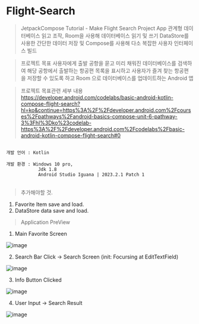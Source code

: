# Flight-Search
>JetpackCompose Tutorial - Make Flight Search Project App
>관계형 데이터베이스 읽고 조작, Room을 사용해 데이터베이스 읽기 및 쓰기
>DataStore를 사용한 간단한 데이터 저장 및 Compose를 사용해 다소 복잡한 사용자 인터페이스 빌드

>프로젝트 목표
사용자에게 출발 공항을 묻고 미리 채워진 데이터베이스를 검색하여 해당 공항에서 출발하는 항공편 목록을 표시하고 사용자가 즐겨 찾는 항공편을 저장할 수 있도록 하고 Room 으로 데이터베이스를 업데이트하는 Android 앱

>프로젝트 목표관련 세부 내용
https://developer.android.com/codelabs/basic-android-kotlin-compose-flight-search?hl=ko&continue=https%3A%2F%2Fdeveloper.android.com%2Fcourses%2Fpathways%2Fandroid-basics-compose-unit-6-pathway-3%3Fhl%3Dko%23codelab-https%3A%2F%2Fdeveloper.android.com%2Fcodelabs%2Fbasic-android-kotlin-compose-flight-search#0

<pre>
<code>
개발 언어 : Kotlin</br>
개발 환경 : Windows 10 pro,
            Jdk 1.8
            Android Studio Iguana | 2023.2.1 Patch 1
</code>
</pre>

>추가해야할 것.
1. Favorite Item save and load.
2. DataStore data save and load.

>Application PreView

1. Main Favorite Screen

![image](https://github.com/hwisulee/weatherApp/assets/62528282/db410d0e-7b1c-4d98-afc1-5411fd71d65d)

2. Search Bar Click -> Search Screen (init: Focursing at EditTextField)

![image](https://github.com/hwisulee/weatherApp/assets/62528282/dd0fc272-02ae-4066-a4bf-5a05a7e13d15)

3. Info Button Clicked

![image](https://github.com/hwisulee/weatherApp/assets/62528282/ae78d49a-94a4-492e-89e0-0773f6a85069)

4. User Input -> Search Result

![image](https://github.com/hwisulee/weatherApp/assets/62528282/9529b191-e943-4fed-9dd6-ca2114a24c1b)